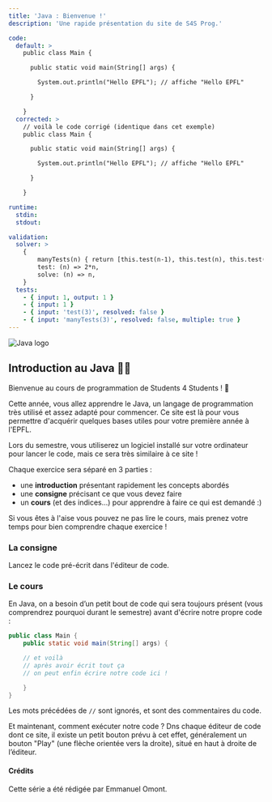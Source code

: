 ```yaml
---
title: 'Java : Bienvenue !'
description: 'Une rapide présentation du site de S4S Prog.'

code:
  default: >
    public class Main {

      public static void main(String[] args) {

        System.out.println("Hello EPFL"); // affiche "Hello EPFL"

      }

    }
  corrected: >
    // voilà le code corrigé (identique dans cet exemple)
    public class Main {

      public static void main(String[] args) {

        System.out.println("Hello EPFL"); // affiche "Hello EPFL"

      }

    }

runtime:
  stdin:
  stdout:

validation:
  solver: >
    {
        manyTests(n) { return [this.test(n-1), this.test(n), this.test(n+1)] },
        test: (n) => 2*n,
        solve: (n) => n,
    }
  tests:
    - { input: 1, output: 1 }
    - { input: 1 }
    - { input: 'test(3)', resolved: false }
    - { input: 'manyTests(3)', resolved: false, multiple: true }
---
```


![Java logo](https://kinsta.com/wp-content/uploads/2023/01/Java-logo.png)

## Introduction au Java 👨‍💻

Bienvenue au cours de programmation de Students 4 Students ! 🎉

Cette année, vous allez apprendre le Java, un langage de programmation très utilisé et assez adapté pour commencer. Ce site est là pour vous permettre d'acquérir quelques bases utiles pour votre première année à l'EPFL.

Lors du semestre, vous utiliserez un logiciel installé sur votre ordinateur pour lancer le code, mais ce sera très similaire à ce site !

Chaque exercice sera séparé en 3 parties :

- une **introduction** présentant rapidement les concepts abordés
- une **consigne** précisant ce que vous devez faire
- un **cours** (et des indices...) pour apprendre à faire ce qui est demandé :)

Si vous êtes à l'aise vous pouvez ne pas lire le cours, mais prenez votre temps pour bien comprendre chaque exercice !

### La consigne

Lancez le code pré-écrit dans l'éditeur de code.

### Le cours

En Java, on a besoin d’un petit bout de code qui sera toujours présent (vous comprendrez pourquoi durant le semestre) avant d'écrire notre propre code :

```java
public class Main {
	public static void main(String[] args) {

    // et voilà
    // après avoir écrit tout ça
    // on peut enfin écrire notre code ici !

	}
}
```

Les mots précédées de `//` sont ignorés, et sont des commentaires du code.

Et maintenant, comment exécuter notre code ? Dns chaque éditeur de code dont ce site, il existe un petit bouton prévu à cet effet, généralement un bouton "Play" (une flèche orientée vers la droite), situé en haut à droite de l’éditeur.

#### Crédits

Cette série a été rédigée par Emmanuel Omont.
